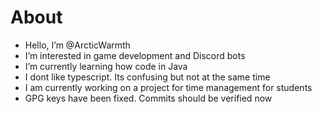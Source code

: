 # About
- Hello, I’m @ArcticWarmth
- I’m interested in game development and Discord bots
- I’m currently learning how code in Java
- I dont like typescript. Its confusing but not at the same time
- I am currently working on a project for time management for students
- GPG keys have been fixed. Commits should be verified now
